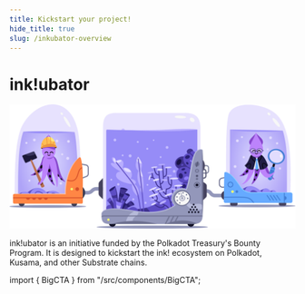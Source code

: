 ```yaml
---
title: Kickstart your project!
hide_title: true
slug: /inkubator-overview
---
```


# ink!ubator

<img src="/img/inkubator-tanks.svg" alt="ink!ubator" className="md:mb-12 mb-6 md:mt-6 mt-3" />

ink!ubator is an initiative funded by the Polkadot Treasury's Bounty Program. It is designed to kickstart the ink! ecosystem on Polkadot, Kusama, and other Substrate chains.

import { BigCTA } from "/src/components/BigCTA";

<BigCTA title="ink!ubator" emphasized="Learn" cta="more" url="/inkubator" tabIndex={0} />
